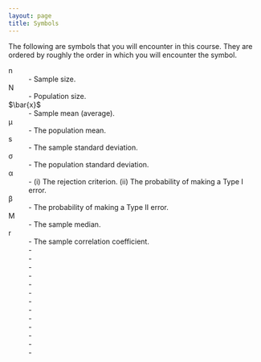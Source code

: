 ```yaml
---
layout: page
title: Symbols
---
```


The following are symbols that you will encounter in this course.  They are ordered by roughly the order in which you will encounter the symbol.

<div class="container">
<dl class="dl-horizontal">
<dt>n</dt><dd>- Sample size.</dd>
<dt>N</dt><dd>- Population size.</dd>
<dt>$\bar{x}$</dt><dd>- Sample mean (average).</dd>
<dt>&mu;</dt><dd>- The population mean.</dd>
<dt>s</dt><dd>- The sample standard deviation.</dd>
<dt>&sigma;</dt><dd>- The population standard deviation.</dd>
<dt>&alpha;</dt><dd>- (i) The rejection criterion.  (ii) The probability of making a Type I error.</dd>
<dt>&beta;</dt><dd>- The probability of making a Type II error.</dd>
<dt>M</dt><dd>- The sample median.</dd>
<dt>r</dt><dd>- The sample correlation coefficient.</dd>
<dt></dt><dd>- </dd>
<dt></dt><dd>- </dd>
<dt></dt><dd>- </dd>
<dt></dt><dd>- </dd>
<dt></dt><dd>- </dd>
<dt></dt><dd>- </dd>
<dt></dt><dd>- </dd>
<dt></dt><dd>- </dd>
<dt></dt><dd>- </dd>
<dt></dt><dd>- </dd>
<dt></dt><dd>- </dd>
<dt></dt><dd>- </dd>
<dt></dt><dd>- </dd>

</dl>
</div>

